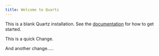 ```yaml
---
title: Welcome to Quartz
---
```


This is a blank Quartz installation.
See the [documentation](https://quartz.jzhao.xyz) for how to get started.


This is a quick Change.

And another change.....